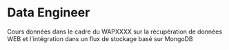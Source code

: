# Data Engineer

Cours données dans le cadre du WAPXXXX sur la récupération de données WEB et l'intégration dans un flux de stockage basé sur MongoDB
